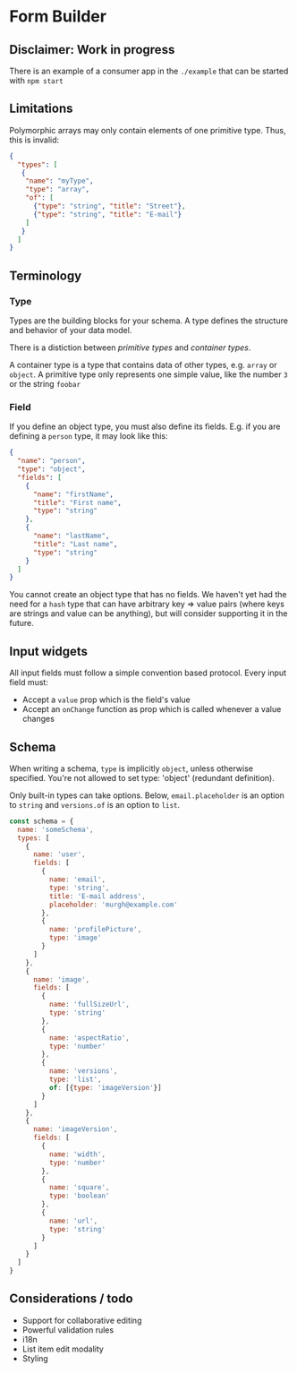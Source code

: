 # Form Builder

## Disclaimer: Work in progress

There is an example of a consumer app in the `./example` that can be started with `npm start`

## Limitations

Polymorphic arrays may only contain elements of one primitive type. Thus, this is invalid:

```json
{
  "types": [
   {
    "name": "myType",
    "type": "array",
    "of": [
      {"type": "string", "title": "Street"},
      {"type": "string", "title": "E-mail"}
    ]
   }
  ]
}
```

## Terminology

### Type
Types are the building blocks for your schema. A type defines the structure and behavior of your data model.

There is a distiction between _primitive types_ and _container types_.

A container type is a type that contains data of other types, e.g. `array` or `object`. A primitive type only represents one simple value, like the number `3` or the string `foobar`


### Field
If you define an object type, you must also define its fields. E.g. if you are defining a `person` type, it may look like this:

```json
{
  "name": "person",
  "type": "object",
  "fields": [
    {
      "name": "firstName",
      "title": "First name",
      "type": "string"
    },
    {
      "name": "lastName",
      "title": "Last name",
      "type": "string"
    }
  ]
}
```
You cannot create an object type that has no fields. We haven't yet had the need for a `hash` type that can have arbitrary key => value pairs (where keys are strings and value can be anything), but will consider supporting it in the future.

## Input widgets

All input fields must follow a simple convention based protocol.
Every input field must:
 - Accept a `value` prop which is the field's value
 - Accept an `onChange` function as prop which is called whenever a value changes


## Schema
When writing a schema, `type` is implicitly `object`, unless otherwise specified. You're not allowed to set type: 'object' (redundant definition).

Only built-in types can take options. Below, `email.placeholder` is an option to `string` and `versions.of` is an option to `list`.

```js
const schema = {
  name: 'someSchema',
  types: [
    {
      name: 'user',
      fields: [
        {
          name: 'email',
          type: 'string',
          title: 'E-mail address',
          placeholder: 'murgh@example.com'
        },
        {
          name: 'profilePicture',
          type: 'image'
        }
      ]
    },
    {
      name: 'image',
      fields: [
        {
          name: 'fullSizeUrl',
          type: 'string'
        },
        {
          name: 'aspectRatio',
          type: 'number'
        },
        {
          name: 'versions',
          type: 'list',
          of: [{type: 'imageVersion'}]
        }
      ]
    },
    {
      name: 'imageVersion',
      fields: [
        {
          name: 'width',
          type: 'number'
        },
        {
          name: 'square',
          type: 'boolean'
        },
        {
          name: 'url',
          type: 'string'
        }
      ]
    }
  ]
}
```




## Considerations / todo
 - Support for collaborative editing
 - Powerful validation rules
 - i18n
 - List item edit modality
 - Styling
